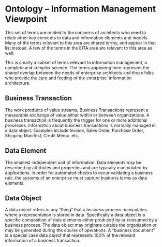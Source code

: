 # Ontology – Information Management Viewpoint
This set of terms are related to the concerns of architects who need to relate other key concepts to data and information elements and models. Many of the terms relevant to this area are shared terms, and appear in that list instead. A few of the terms in the EITA area are relevant to this area as well.

This is clearly a subset of terms relevant to information management, a complete and complex science.  The terms appearing here represent the shared overlap between the needs of enterprise architects and those folks who provide the care and feeding of the enterprise’ information architecture.

## Business Transaction
The work products of value streams, Business Transactions represent a measurable exchange of value either within or between organizations.  A business transaction is frequently the trigger for one or more additional processes.  Information about business transactions is normally managed in a data object.  Examples include Invoice, Sales Order, Purchase Order, Shipping Manifest, Credit Memo, etc.

## Data Element
The smallest independent unit of information.  Data elements may be described by attributes and properties and are typically manipulated by applications.  In order for automated checks to occur validating a business rule, the systems of an enterprise must capture business terms as data elements.

## Data Object
A data object refers to any “thing” that a business process manipulates where a representation is stored in data. Specifically a data object is a specific composition of data elements either produced by or consumed by a business process.  The data object may originate outside the organization or may be generated during the course of operations. A “business document” is a special case data object that represents 100% of the relevant information of a business transaction.